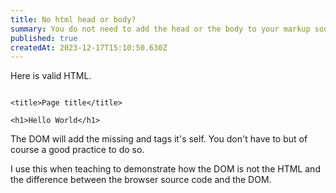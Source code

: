 ```yaml
---
title: No html head or body?
summary: You do not need to add the head or the body to your markup source
published: true
createdAt: 2023-12-17T15:10:50.630Z
---
```

Here is valid HTML. 

```

<title>Page title</title>

<h1>Hello World</h1>

```

The DOM will add the missing <head> and <body> tags it's self. You don't have to but of course a good practice to do so.

I use this when teaching to demonstrate how the DOM is not the HTML and the difference between the browser source code and the DOM.